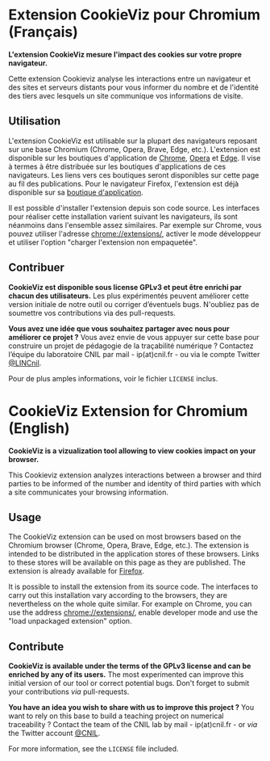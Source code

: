 Extension CookieViz pour Chromium (Français)
===

**L'extension CookieViz mesure l'impact des cookies sur votre propre navigateur.**

Cette extension Cookieviz analyse les interactions entre un navigateur et des sites et serveurs distants pour vous informer du nombre et de l'identité des tiers avec lesquels un site communique vos informations de visite.


## Utilisation

L'extension CookieViz est utilisable sur la plupart des navigateurs reposant sur une base Chromium (Chrome, Opera, Brave, Edge, etc.). L'extension est disponible sur les boutiques d'application de [Chrome](https://chrome.google.com/webstore/detail/cookieviz-extension/cennahpkibnnoondjanpckloaknjhiid), [Opera](https://addons.opera.com/fr/extensions/details/cookieviz-extension/) et [Edge](https://microsoftedge.microsoft.com/addons/detail/extension-cookieviz/camekddmapokhpbibnjkjdgifpokiefi). Il vise à termes à être distribuée sur les boutiques d'applications de ces navigateurs. Les liens vers ces boutiques seront disponibles sur cette page au fil des publications. Pour le navigateur Firefox, l'extension est déjà disponible sur sa [boutique d'application](https://addons.mozilla.org/fr/firefox/addon/cookieviz/).

Il est possible d'installer l'extension depuis son code source. Les interfaces pour réaliser cette installation varient suivant les navigateurs, ils sont néanmoins dans l'ensemble assez similaires. Par exemple sur Chrome, vous pouvez utiliser l'adresse [chrome://extensions/](chrome://extensions/), activer le mode développeur et utiliser l'option "charger l'extension non empaquetée". 

## Contribuer

**CookieViz est disponible sous license GPLv3 et peut être enrichi par chacun des utilisateurs.** Les plus expérimentés peuvent améliorer cette version initiale de notre outil ou corriger d’éventuels bugs. N'oubliez pas de soumettre vos contributions via des pull-requests.

**Vous avez une idée que vous souhaitez partager avec nous pour améliorer ce projet ?** Vous avez envie de vous appuyer sur cette base pour construire un projet de pédagogie de la traçabilité numérique ? Contactez l’équipe du laboratoire CNIL par mail - ip(at)cnil.fr - ou via le compte Twitter [@LINCnil](https://twitter.com/LINCnil).

Pour de plus amples informations, voir le fichier ``LICENSE`` inclus.

# CookieViz Extension for Chromium (English)

**CookieViz is a vizualization tool allowing to view cookies impact on your browser.**

This Cookieviz extension analyzes interactions between a browser and third parties to be informed of the number and identity of third parties with which a site communicates your browsing information.

## Usage

The CookieViz extension can be used on most browsers based on the Chromium browser (Chrome, Opera, Brave, Edge, etc.). The extension is intended to be distributed in the application stores of these browsers. Links to these stores will be available on this page as they are published. The extension is already available for [Firefox](https://addons.mozilla.org/fr/firefox/addon/cookieviz/).

It is possible to install the extension from its source code. The interfaces to carry out this installation vary according to the browsers, they are nevertheless on the whole quite similar. For example on Chrome, you can use the address [chrome://extensions/](chrome://extensions/), enable developer mode and use the "load unpackaged extension" option.

## Contribute
**CookieViz is available under the terms of the GPLv3 license and can be enriched by any of its users.** The most experimented can improve this initial version of our tool or correct potential bugs. Don't forget to submit your contributions *via* pull-requests.

**You have an idea you wish to share with us to improve this project ?** You want to rely on this base to build a teaching project on numerical traceability ? Contact the team of the CNIL lab by mail - ip(at)cnil.fr - or *via* the Twitter account [@CNIL](https://twitter.com/CNIL).

For more information, see the `LICENSE` file included.